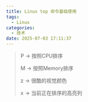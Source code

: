 ```yaml
---
title: Linux top 命令基础使用
tags:
  - Linux
categories:
  - 技术
date: 2025-07-03 17:11:37
---
```


> P -> 按照CPU排序
>
> M -> 按照Memory排序
>
> z -> 很酷的视觉颜色
>
> x -> 当前正在排序的高亮列
